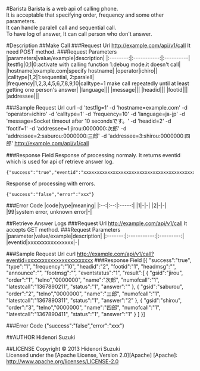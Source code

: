#Barista
Barista is a web api of calling phone.  
It is acceptable that specifying order, frequency and some other parameters.  
It can handle paralell call and sequential call.  
To have log of answer, It can call person who don't answer.

#Description
##Make Call
###Request Url
    http://example.com/api/v1/call
It need POST method.
###Request Parameters
|parameters|value/example|description|
|:--------:|:-----------:|:----------|
|testflg|0,1|0:activate with calling function  1:debug mode.it doesn't call|
|hostname|example.com|specify hostname|
|operator|ichiro||
|calltype|1,2|1:sequential, 2:paralell|
|frequency|1,2,3,4,5,6,7,8,9,10|calltype=1 make call repeatedly until at least getting one person's answer|
|language|||
|message|||
|headid|||
|footid|||
|addressee|||

###Sample Request Url
    curl -d 'testflg=1' -d 'hostname=example.com' -d 'operator=ichiro' -d 'calltype=1' -d 'frequency=10' 
    -d 'language=ja-jp' -d 'message=Socket timeout after 10 secondsです。' -d 'headid=2' -d 'footif=1' 
    -d 'addressee=1:jirou:0000000:次郎' -d 'addressee=2:saburou:0000000:三郎' -d 'addressee=3:shirou:0000000:四郎' 
    http://example.com/api/v1/call

###Response Field
Response of processing normaly. It returns eventid which is used for api of retrieve answer log.  

    {"success":"true","eventid":"xxxxxxxxxxxxxxxxxxxxxxxxxxxxxxxxxxxxxxxxxxxxxx"}
Response of processing with errors.  

    {"success":"false","error":"xxx"}

###Error Code
|code|type|meaning|
|:--:|:--:|:-----:|
|1|-|-|
|2|-|-|
|99|system error, unknown error|-|

##Retrieve Answer Logs
###Request Url
    http://example.com/api/v1/call
    It accepts GET method.
###Request Parameters
|parameter|value/example|description|
|:-------:|:-----------:|:---------:|
|eventid|xxxxxxxxxxxxxxxx|-|

###Sample Request Url
    curl http://example.com/api/v1/call?eventid=xxxxxxxxxxxxxxxxxxxxxxx
###Response Field
    [{
     "success":"true",
     "type":"1",
     "frequency":"10",
     "headid":"2",
     "footid":"1",
     "headmsg":"",
     "announce":"",
     "footmsg":"",
     "eventstatus":"1",
     "result":[
      {
       "gsid":"jirou",
       "order":"1",
       "telno","0000000",
       "name":"次郎",
       "numofcall":"1",
       "latestcall":"1367890211",
       "status":"1",
       "answer":""
      },
      {
       "gsid":"saburou",
       "order":"2",
       "telno","0000000",
       "name":"三郎",
       "numofcall":"1",
       "latestcall":"1367890311",
       "status":"1",
       "answer":"2"
      },
      {
       "gsid":"shirou",
       "order":"3",
       "telno","0000000",
       "name":"四郎",
       "numofcall":"1",
       "latestcall":"1367890411",
       "status":"1",
       "answer":"1"
      }
      ]
    }]

###Error Code
    {"success":"false","error":"xxx"}

##AUTHOR
Hidenori Suzuki

##LICENSE
Copyright &copy; 2013 Hidenori Suzuki  
Licensed under the [Apache License, Version 2.0][Apache]
[Apache]: http://www.apache.org/licenses/LICENSE-2.0
